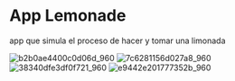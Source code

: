 # App Lemonade 
app que simula el proceso de hacer y tomar una limonada 


![b2b0ae4400c0d06d_960](https://github.com/ErnestoJacRos/LemonApp/assets/95829909/8aa5441c-1d3f-4b78-a1ae-3d657ad3ffaa)
![7c6281156d027a8_960](https://github.com/ErnestoJacRos/LemonApp/assets/95829909/efc9da6c-33d9-4bbf-9717-142946a28b84)
![38340dfe3df0f721_960](https://github.com/ErnestoJacRos/LemonApp/assets/95829909/26d223bf-def7-42cc-b18a-af7db456fb2f)
![e9442e201777352b_960](https://github.com/ErnestoJacRos/LemonApp/assets/95829909/dba60c19-51d2-4c12-80e6-05d0de5de78d)
